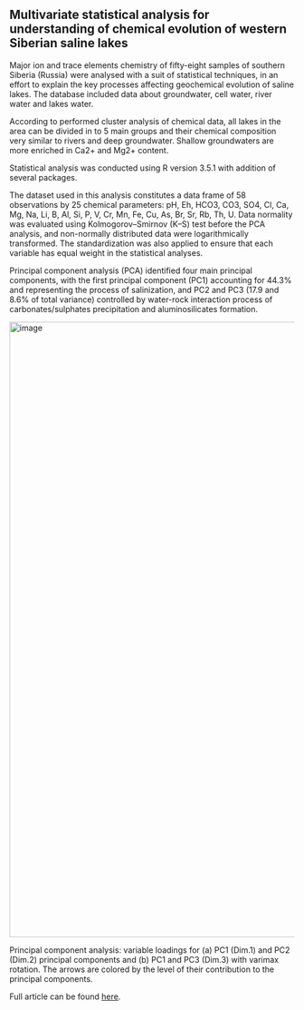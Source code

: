 ## Multivariate statistical analysis for understanding of chemical evolution of western Siberian saline lakes 

Major ion and trace elements chemistry of fifty-eight samples of southern Siberia (Russia) were analysed with a suit of statistical techniques, in an effort to explain the key processes affecting geochemical evolution of saline lakes. The database included data about groundwater, cell water, river water and lakes water. 

  According to performed cluster analysis of chemical data, all lakes in the area can be divided in to 5 main groups and their chemical composition very similar to rivers and deep groundwater. Shallow groundwaters are more enriched in Ca2+ and Mg2+ content. 
  
  Statistical analysis was conducted using R version 3.5.1 with addition of several packages. 
  
  The dataset used in this analysis constitutes a data frame of 58 observations by 25 chemical parameters: pH, Eh, HCO3, CO3, SO4, Cl, Ca, Mg, Na, Li, B, Al, Si, P, V, Cr, Mn, Fe, Cu, As, Br, Sr, Rb, Th, U. Data normality was evaluated using Kolmogorov–Smirnov (K–S) test before the PCA analysis, and non-normally distributed data were logarithmically transformed. The standardization was also applied to ensure that each variable has equal weight in the statistical analyses.
  
  Principal component analysis (PCA) identified four main principal components, with the first principal component (PC1) accounting for 44.3% and representing the process of salinization, and PC2 and PC3 (17.9 and 8.6% of total variance) controlled by water-rock interaction process of carbonates/sulphates precipitation and aluminosilicates formation.
 
<img width="1085" alt="image" src="https://user-images.githubusercontent.com/40539651/67161164-1c5c6680-f358-11e9-9dd2-494856c9e7df.png">
 
Principal component analysis: variable loadings for (a) PC1 (Dim.1) and PC2 (Dim.2) principal components and (b) PC1 and PC3 (Dim.3) with varimax rotation. The arrows are colored by the level of their contribution to the principal components. 
  
Full article can be found [here](https://github.com/markolp/west-siberia-saline-lakes-stats/blob/master/e3sconf_wri-162018_07012.pdf).
